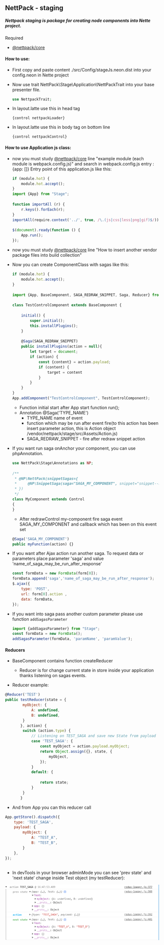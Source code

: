 ## NettPack - staging

##### Nettpack staging is package for creating node components into Nette project.

Required
 - [@nettpack/core](https://www.npmjs.com/package/@nettpack/core)


#### How to use:

- First copy and paste content ./src/Config/stageJs.neon.dist into your config.neon in Nette project

- Now use trait NettPack\Stage\Application\NettPackTrait into your base presenter file.
	````php
	use NettpackTrait;
	````
- In layout.latte use this in head tag
	````latte
	{control nettpackLoader}
	````

- In layout.latte use this in body tag on bottom line
	````latte
	{control nettpackControl}
	````

#### How to use Application js class:

- now you must study [@nettpack/core](https://www.npmjs.com/package/@nettpack/core) line "example module (each module is webpack.config.js)" and search in webpack.config.js entry : {app: []} Entry point of this application.js like this:
	````javascript
	if (module.hot) {
		module.hot.accept();
	}
	import {App} from "Stage";
	
	function importAll (r) {
		r.keys().forEach(r);
	}
	importAll(require.context('../', true, /\.(js|css|less|png|gif)$/));
	
	$(document).ready(function () {
		App.run();
	});
	````

- now you must study [@nettpack/core](https://www.npmjs.com/package/@nettpack/core) line "How to insert another vendor package files into build collection"

- Now you can create ComponentClass with sagas like this:
	````javascript
	if (module.hot) {
		module.hot.accept();
	}
	
	import {App, BaseComponent, SAGA_REDRAW_SNIPPET, Saga, Reducer} from "Stage"
	
	class TestControlComponent extends BaseComponent {
	
		initial() {
			super.initial();
			this.installPlugins();
		}
	
		@Saga(SAGA_REDRAW_SNIPPET)
		public installPlugins(action = null){
			let target = document;
			if (action) {
				const {content} = action.payload;
				if (content) {
					target = content
				}
			}
		}
	}
	App.addComponent("TestControlComponent", TestControlComponent);
	````
	- Function initial start after App start function run();
	- Annotation @Saga('TYPE_NAME')
		- TYPE_NAME name of event
		- function which may be run after event fire(to this action has been insert parameter action, this is Action object /vendor/nettpack/stage/src/Assets/Action.js)
		- SAGA_REDRAW_SNIPPET - fire after redraw snippet action
		
- If you want run saga onAnchor your component, you can use phpAnnotation.

	 ````php
	 use NettPack\Stage\Annotations as NP;
 
	 /**
	  * @NP\NettPack(snippetSagas={
	  *     @NP\SnippetSaga(saga="SAGA_MY_COMPONENT", snippet="snippet--my-component")
	  * })
	  */
	 class MyComponent extends Control
	 {
	 }
	 ````
	 
	 - After redrawControl my-component fire saga event SAGA_MY_COMPONENT and callback which has been on this event set
	````javascript
	@Saga('SAGA_MY_COMPONENT')
	public myFunction(action) {}
	````
- If you want after Ajax action run another saga. To request data or parameters place parameter 'saga' and value 'name_of_saga_may_be_run_after_response'
	````javascript
	const formData = new FormData(form[0]);
	formData.append('saga','name_of_saga_may_be_run_after_response');
	$.ajax({
		type: 'POST',
		url: form[0].action ,
		data: formData,	
	});
	````
- If you want into saga pass another custom parameter please use function ``addSagasParameter``

	````javascript
	import {addSagasParameter} from "Stage";
	const formData = new FormData();
	addSagasParameter(formData, 'paramName', 'paramValue');
	
	````


#### Reducers

-  BaseComponent contains function createReducer

	- Reducer is for change current state in store inside your application thanks listening on sagas events.


- Reducer example:

````javascript
@Reducer('TEST')
public testReducer(state = {
       	myObject: {
       		A: undefined,
       		B: undefined,
       	}
       }, action) {
       	switch (action.type) {
       		// Listening on TEST_SAGA and save new State from payload
       		case 'TEST_SAGA': {
       			const myObject = action.payload.myObject;
       			return Object.assign({}, state, {
       				myObject,
       			});
       		}
       		default: {
       
       			return state;
       		}
       	}
       }
````

- And from App you can this reducer call 

````javascript
App.getStore().dispatch({
	type: 'TEST_SAGA',
	payload: {
		myObject: {
			A: "TEST_A",
			B: "TEST_B",
		}
	},
});
		
````

- In devTools in your browser adminMode you can see 'prev state' and 'next state' change inside Test object (my testReducer):

![DevTools](src/DOC/devTools.PNG?raw=true)
